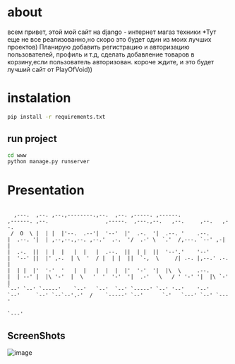 # about

всем привет, этой мой сайт на django - интернет магаз техники
*Тут еще не все реализованно,но скоро это будет один из моих лучших проектов)
Планирую добавить регистрацию и авторизацию пользователей, профиль и т.д, сделать добавление товаров в корзину,если пользователь авторизован.
короче ждите, и это будет лучший сайт от PlayOfVoid))

# instalation

```bash
pip install -r requirements.txt
```
## run project
```bash
cd www
python manage.py runserver
```

# Presentation
```
                                                                                                                                                 
  ,---.  ,--. ,--.,--------.,--.  ,--. ,-----. ,------.                 ,------. ,--.                  ,-----.  ,---.,--.   ,--.     ,--.   ,--. 
 /  O  \ |  | |  |'--.  .--'|  '--'  |'  .-.  '|  .--. '    .--.        |  .--. '|  | ,--,--.,--. ,--.'  .-.  '/  .-' \  `.'  /,---. `--' ,-|  | 
|  .-.  ||  | |  |   |  |   |  .--.  ||  | |  ||  '--'.'    '--'        |  '--' ||  |' ,-.  | \  '  / |  | |  ||  `-,  \     /| .-. |,--.' .-. | 
|  | |  |'  '-'  '   |  |   |  |  |  |'  '-'  '|  |\  \     .--.        |  | --' |  |\ '-'  |  \   '  '  '-'  '|  .-'   \   / ' '-' '|  |\ `-' | 
`--' `--' `-----'    `--'   `--'  `--' `-----' `--' '--'    '--'        `--'     `--' `--`--'.-'  /    `-----' `--'      `-'   `---' `--' `---'  
                                                                                             `---'                                                                     
```                                                          
## ScreenShots
![image](...)
